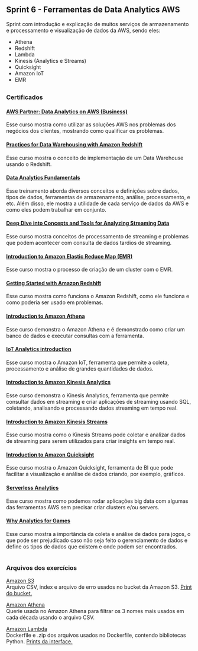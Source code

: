 ## Sprint 6 -  Ferramentas de Data Analytics AWS
Sprint com introdução e explicação de muitos serviços de armazenamento e processamento e visualização de dados da AWS, sendo eles:
- Athena
- Redshift
- Lambda
- Kinesis (Analytics e Streams)
- Quicksight
- Amazon IoT
- EMR
  
##  

### Certificados
 #### <a href=certificados\AWS-Partner-Data-Analytics-on-AWS-Business.png> AWS Partner: Data Analytics on AWS (Business) </a>    
 Esse curso mostra como utilizar as soluções AWS nos problemas dos negócios dos clientes, mostrando como qualificar os problemas. 

 #### <a href='certificados\Best Practices for Data Warehousing with Amazon Redshift.png'> Practices for Data Warehousing with Amazon Redshift </a>  
Esse curso mostra o conceito de implementação de um Data Warehouse usando o Redshift.

 #### <a href='certificados\Data Analytics Fundamentals.png'> Data Analytics Fundamentals  </a>  
Esse treinamento aborda diversos conceitos e definições sobre dados, tipos de dados, ferramentas de armazenamento, análise, processamento, e etc. Além disso, ele mostra a utilidade de cada serviço de dados da AWS e como eles podem trabalhar em conjunto.

 #### <a href='certificados\Deep Dive into Concepts and Tools for Analyzing Streaming Data.png'> Deep Dive into Concepts and Tools for Analyzing Streaming Data </a>  
Esse curso mostra conceitos de processamento de streaming e problemas que podem acontecer com consulta de dados tardios de streaming. 

#### <a href='certificados\EMR introduction.png'>Introduction to Amazon Elastic Reduce Map (EMR) </a>  
Esse curso mostra o processo de criação de um cluster com o EMR.  

#### <a href='certificados\Getting Started with Amazon Redshift.png'> Getting Started with Amazon Redshift </a>  
Esse curso mostra como funciona o Amazon Redshift, como ele funciona e como poderia ser usado em problemas.  

#### <a href='certificados\Introduction to Amazon Athena.png'> Introduction to Amazon Athena </a>  
Esse curso demonstra o Amazon Athena e é demonstrado como criar um banco de dados e executar consultas com a ferramenta.

#### <a href='certificados\IoT Analytics introduction.png'> IoT Analytics introduction </a>
Esse curso mostra o Amazon IoT, ferramenta que permite a coleta, processamento e análise de grandes quantidades de dados.  

#### <a href='certificados\Kinesis Analytics Introduction.png'> Introduction to Amazon Kinesis Analytics </a>
Esse curso demonstra o Kinesis Analytics, ferramenta que permite consultar dados em streaming e criar aplicações de streaming usando SQL, coletando, analisando e processando dados streaming em tempo real.

#### <a href='certificados\Kinesis Streams Introduction.png'> Introduction to Amazon Kinesis Streams </a>
Esse curso mostra como o Kinesis Streams pode coletar e analizar dados de streaming para serem utilizados para criar insights em tempo real.  

#### <a href='certificados\Quicksight Introduction.png'> Introduction to Amazon Quicksight </a>
Esse curso mostra o Amazon Quicksight, ferramenta de BI que pode facilitar a visualização e análise de dados criando, por exemplo, gráficos.

#### <a href='certificados\Serverless Analytics.png'> Serverless Analytics </a>
Esse curso mostra como podemos rodar aplicações big data com algumas das ferramentas AWS sem precisar criar clusters e/ou servers.

#### <a href='certificados\Why Analytics for Games.png'> Why Analytics for Games </a>
Esse curso mostra a importância da coleta e análise de dados para jogos, o que pode ser prejudicado caso não seja feito o gerenciamento de dados e define os tipos de dados que existem e onde podem ser encontrados. 
#

### Arquivos dos exercícios
<a href=exercicios\Amazon-S3 > Amazon S3  </a>  
Arquivo CSV, index e arquivo de erro usados no bucket da Amazon S3.  <a href=exercicios\Amazon-S3\print> Print do bucket. </a>

<a href=exercicios\Athena > Amazon Athena  </a>  
 Querie usada no Amazon Athena para filtrar os 3 nomes mais usados em cada década usando o arquivo CSV.
   
<a href=exercicios\Athena > Amazon Lambda </a>  
Dockerfile e .zip dos arquivos usados no Dockerfile, contendo bibliotecas Python. <a href=exercicios\Lambda\prints> Prints da interface.</a>





